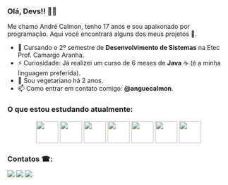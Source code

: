 
### Olá, Devs!! 👋🏼

Me chamo André Calmon, tenho 17 anos e sou apaixonado por programação. Aqui você encontrará alguns dos meus projetos 🌆.

- 🔭 Cursando o 2º semestre de **Desenvolvimento de Sistemas** na Etec Prof. Camargo Aranha.
- ⚡ Curiosidade: Já realizei um curso de 6 meses de **Java** ☕ (é a minha linguagem preferida).
- 🥕 Sou vegetariano há 2 anos.
- 📫 Como entrar em contato comigo: **@anguecalmon**.

### O que estou estudando atualmente:

<div align="center" class="imagens_home"> <img  src="https://cdn.jsdelivr.net/gh/devicons/devicon/icons/html5/html5-original.svg"  width="50"  height="50"/> <img  src="https://cdn.jsdelivr.net/gh/devicons/devicon/icons/css3/css3-original.svg"  width="50"  height="50"/> <img src="https://cdn.jsdelivr.net/gh/devicons/devicon/icons/git/git-original.svg" height="50" width="50"/> <img src="https://cdn.jsdelivr.net/gh/devicons/devicon/icons/androidstudio/androidstudio-original.svg" height="50" width="50" /> <img src="https://cdn.jsdelivr.net/gh/devicons/devicon/icons/java/java-original.svg" height="50" width="50"/>  <img src="https://cdn.jsdelivr.net/gh/devicons/devicon/icons/php/php-plain.svg" width="50" height="50"/> <img src="https://cdn.jsdelivr.net/gh/devicons/devicon/icons/mysql/mysql-plain-wordmark.svg" width="50" height="50"/> 

</div>

### Contatos ☎:

<a  href="https://instagram.com/anguecalmon"  target="_blank"><img  src="https://img.shields.io/badge/-Instagram-%23E4405F?style=for-the-badge&logo=instagram&logoColor=white"  target="_blank"></a> <a  href  =  "mailto:calmon.principal@gmail.com"><img  src="https://img.shields.io/badge/Gmail-D14836?style=for-the-badge&logo=gmail&logoColor=white"  target="_blank"></a> <a
href="https://www.linkedin.com/in/andrecalmoon"  target="_blank"><img  src="https://img.shields.io/badge/-LinkedIn-%230077B5?style=for-the-badge&logo=linkedin&logoColor=white"  target="_blank"></a>
